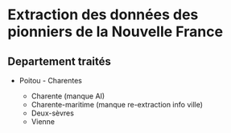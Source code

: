 # Extraction des données des pionniers de la Nouvelle France

## Departement traités

- Poitou - Charentes

  - Charente (manque AI)
  - Charente-maritime (manque re-extraction info ville)
  - Deux-sèvres
  - Vienne
